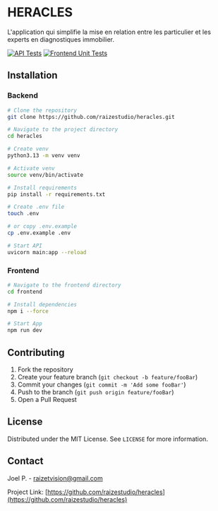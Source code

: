 # HERACLES

L'application qui simplifie la mise en relation entre les particulier et les experts en diagnostiques immobilier.

[![API Tests](https://github.com/raizestudio/heracles/actions/workflows/api_tests.yml/badge.svg)](https://github.com/raizestudio/heracles/actions/workflows/api_tests.yml)
[![Frontend Unit Tests](https://github.com/raizestudio/heracles/actions/workflows/frontend_unit_tests.yml/badge.svg)](https://github.com/raizestudio/heracles/actions/workflows/frontend_unit_tests.yml)

## Installation

### Backend
```bash
# Clone the repository
git clone https://github.com/raizestudio/heracles.git

# Navigate to the project directory
cd heracles

# Create venv
python3.13 -m venv venv

# Activate venv
source venv/bin/activate

# Install requirements
pip install -r requirements.txt

# Create .env file
touch .env

# or copy .env.example
cp .env.example .env

# Start API
uvicorn main:app --reload
```

### Frontend
```bash
# Navigate to the frontend directory
cd frontend

# Install dependencies
npm i --force

# Start App
npm run dev
```

## Contributing

1. Fork the repository
2. Create your feature branch (`git checkout -b feature/fooBar`)
3. Commit your changes (`git commit -m 'Add some fooBar'`)
4. Push to the branch (`git push origin feature/fooBar`)
5. Open a Pull Request

## License

Distributed under the MIT License. See `LICENSE` for more information.

## Contact

Joel P. - [raizetvision@gmail.com](mailto:raizetvision@gmail.com)

Project Link: [https://github.com/raizestudio/heracles](https://github.com/raizestudio/heracles)

